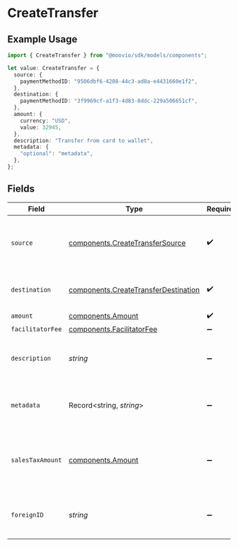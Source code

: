 # CreateTransfer

## Example Usage

```typescript
import { CreateTransfer } from "@moovio/sdk/models/components";

let value: CreateTransfer = {
  source: {
    paymentMethodID: "9506dbf6-4208-44c3-ad8a-e4431660e1f2",
  },
  destination: {
    paymentMethodID: "3f9969cf-a1f3-4d83-8ddc-229a506651cf",
  },
  amount: {
    currency: "USD",
    value: 32945,
  },
  description: "Transfer from card to wallet",
  metadata: {
    "optional": "metadata",
  },
};
```

## Fields

| Field                                                                                                                            | Type                                                                                                                             | Required                                                                                                                         | Description                                                                                                                      | Example                                                                                                                          |
| -------------------------------------------------------------------------------------------------------------------------------- | -------------------------------------------------------------------------------------------------------------------------------- | -------------------------------------------------------------------------------------------------------------------------------- | -------------------------------------------------------------------------------------------------------------------------------- | -------------------------------------------------------------------------------------------------------------------------------- |
| `source`                                                                                                                         | [components.CreateTransferSource](../../models/components/createtransfersource.md)                                               | :heavy_check_mark:                                                                                                               | Where funds for a transfer originate. For the source, you must include either a `paymentMethodID` or a `transferID`.             |                                                                                                                                  |
| `destination`                                                                                                                    | [components.CreateTransferDestination](../../models/components/createtransferdestination.md)                                     | :heavy_check_mark:                                                                                                               | The final stage of a transfer and the ultimate recipient of the funds.                                                           |                                                                                                                                  |
| `amount`                                                                                                                         | [components.Amount](../../models/components/amount.md)                                                                           | :heavy_check_mark:                                                                                                               | N/A                                                                                                                              |                                                                                                                                  |
| `facilitatorFee`                                                                                                                 | [components.FacilitatorFee](../../models/components/facilitatorfee.md)                                                           | :heavy_minus_sign:                                                                                                               | Total or markup fee.                                                                                                             |                                                                                                                                  |
| `description`                                                                                                                    | *string*                                                                                                                         | :heavy_minus_sign:                                                                                                               | An optional description of the transfer that is used on receipts and for your own internal use.                                  | Pay Instructor for May 15 Class                                                                                                  |
| `metadata`                                                                                                                       | Record<string, *string*>                                                                                                         | :heavy_minus_sign:                                                                                                               | Free-form key-value pair list. Useful for storing information that is not captured elsewhere.                                    | {<br/>"optional": "metadata"<br/>}                                                                                               |
| `salesTaxAmount`                                                                                                                 | [components.Amount](../../models/components/amount.md)                                                                           | :heavy_minus_sign:                                                                                                               | Optional sales tax amount. `transfer.amount.value` should be inclusive of any sales tax and represents the total amount charged. |                                                                                                                                  |
| `foreignID`                                                                                                                      | *string*                                                                                                                         | :heavy_minus_sign:                                                                                                               | Optional alias from a foreign/external system which can be used to reference this resource.                                      |                                                                                                                                  |